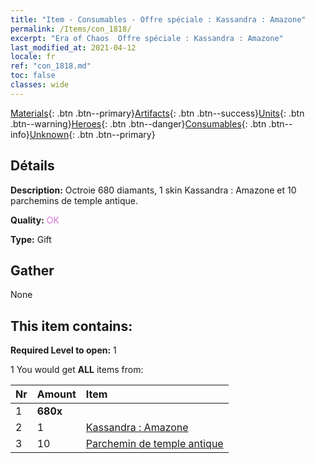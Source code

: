 ```yaml
---
title: "Item - Consumables - Offre spéciale : Kassandra : Amazone"
permalink: /Items/con_1818/
excerpt: "Era of Chaos  Offre spéciale : Kassandra : Amazone"
last_modified_at: 2021-04-12
locale: fr
ref: "con_1818.md"
toc: false
classes: wide
---
```

 [Materials](/fr/Items/){: .btn .btn--primary}[Artifacts](/fr/Items/Artifacts/){: .btn .btn--success}[Units](/fr/Items/Units/){: .btn .btn--warning}[Heroes](/fr/Items/Heroes/){: .btn .btn--danger}[Consumables](/fr/Items/Consumables/){: .btn .btn--info}[Unknown](/fr/Items/Unknown/){: .btn .btn--primary}

## Détails
 **Description:** Octroie 680 diamants, 1 skin Kassandra : Amazone et 10 parchemins de temple antique.

 **Quality:** <span style="color: #DA70D6">OK</span>

 **Type:** Gift

## Gather

  None

## This item contains:

 **Required Level to open:** 1

 1 You would get **ALL** items  from:

  | Nr | Amount |     Item    |
  |:---|:-------|:------------|
  | 1 |  **680x** | <i class="fas fa-gem"/> |  | 
  | 2 | 1 | [Kassandra : Amazone](/fr/Items/con_1082/) | 
  | 3 | 10 | [Parchemin de temple antique](/fr/Items/con_697/) | 
